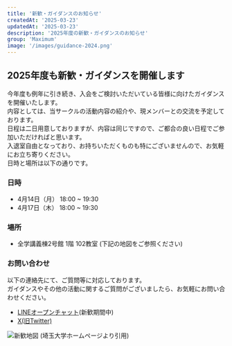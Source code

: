 ```yaml
---
title: '新歓・ガイダンスのお知らせ'
createdAt: '2025-03-23'
updatedAt: '2025-03-23'
description: '2025年度の新歓・ガイダンスのお知らせ'
group: 'Maximum'
image: '/images/guidance-2024.png'
---
```


## 2025年度も新歓・ガイダンスを開催します
今年度も例年に引き続き、入会をご検討いただいている皆様に向けたガイダンスを開催いたします。  
内容としては、当サークルの活動内容の紹介や、現メンバーとの交流を予定しております。  
日程は二日用意しておりますが、内容は同じですので、ご都合の良い日程でご参加いただければと思います。  
入退室自由となっており、お持ちいただくものも特にございませんので、お気軽にお立ち寄りください。  
日時と場所は以下の通りです。

### 日時
- 4月14日（月） 18:00 ~ 19:30
- 4月17日（木） 18:00 ~ 19:30

### 場所
- 全学講義棟2号館 1階 102教室 (下記の地図をご参照ください)

### お問い合わせ
以下の連絡先にて、ご質問等に対応しております。  
ガイダンスやその他の活動に関するご質問がございましたら、お気軽にお問い合わせください。
- [LINEオープンチャット](https://line.me/ti/g2/uLfSQMqkPI0NKLrWZ0nDs0d6wXZEJPe4wzSjFw?utm_source=invitation&utm_medium=link_copy&utm_campaign=default)(新歓期間中)
- [X(旧Twitter)](https://x.com/Maximum03400346)

![新歓地図](/images/guidance-map.png)
(埼玉大学ホームページより引用)